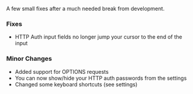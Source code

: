 A few small fixes after a much needed break from development.

### Fixes

- HTTP Auth input fields no longer jump your cursor to the end of the input

### Minor Changes

- Added support for OPTIONS requests
- You can now show/hide your HTTP auth passwords from the settings
- Changed some keyboard shortcuts (see settings)